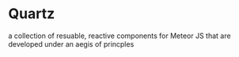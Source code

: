 Quartz
======

a collection of resuable, reactive components for Meteor JS that are developed under an aegis of princples

